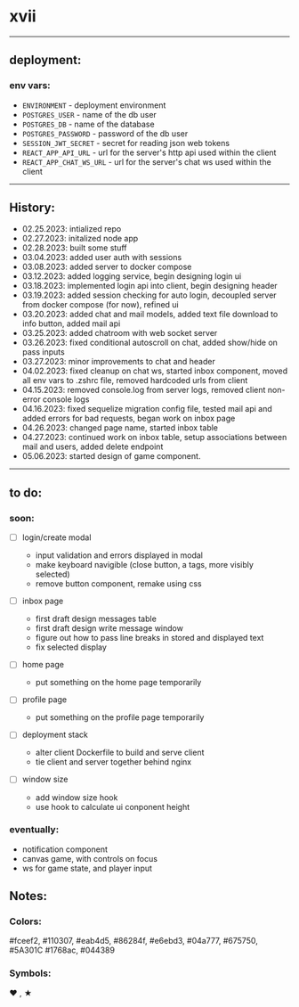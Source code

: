 # xvii

---

## deployment:

### env vars:

- `ENVIRONMENT` - deployment environment
- `POSTGRES_USER` - name of the db user
- `POSTGRES_DB` - name of the database
- `POSTGRES_PASSWORD` - password of the db user
- `SESSION_JWT_SECRET` - secret for reading json web tokens
- `REACT_APP_API_URL` - url for the server's http api used within the client
- `REACT_APP_CHAT_WS_URL` - url for the server's chat ws used within the client

---

## History:

- 02.25.2023: intialized repo
- 02.27.2023: initalized node app
- 02.28.2023: built some stuff
- 03.04.2023: added user auth with sessions
- 03.08.2023: added server to docker compose
- 03.12.2023: added logging service, begin designing login ui
- 03.18.2023: implemented login api into client, begin designing header
- 03.19.2023: added session checking for auto login, decoupled server from docker compose (for now), refined ui
- 03.20.2023: added chat and mail models, added text file download to info button, added mail api
- 03.25.2023: added chatroom with web socket server
- 03.26.2023: fixed conditional autoscroll on chat, added show/hide on pass inputs
- 03.27.2023: minor improvements to chat and header
- 04.02.2023: fixed cleanup on chat ws, started inbox component, moved all env vars to .zshrc file, removed hardcoded urls from client
- 04.15.2023: removed console.log from server logs, removed client non-error console logs
- 04.16.2023: fixed sequelize migration config file, tested mail api and added errors for bad requests, began work on inbox page
- 04.26.2023: changed page name, started inbox table
- 04.27.2023: continued work on inbox table, setup associations between mail and users, added delete endpoint
- 05.06.2023: started design of game component.

---

## to do:

### soon:
- [ ] login/create modal
    - input validation and errors displayed in modal
    - make keyboard navigible (close button, a tags, more visibly selected) 
    - remove button component, remake using css

- [ ] inbox page
    - first draft design messages table
    - first draft design write message window
    - figure out how to pass line breaks in stored and displayed text
    - fix selected display

- [ ] home page
    - put something on the home page temporarily

- [ ] profile page
    - put something on the profile page temporarily

- [ ] deployment stack
    - alter client Dockerfile to build and serve client
    - tie client and server together behind nginx

- [ ] window size
    - add window size hook
    - use hook to calculate ui conponent height 

### eventually:
- notification component
- canvas game, with controls on focus
- ws for game state, and player input

## Notes:

### Colors:  

#fceef2, #110307, #eab4d5, #86284f, 
#e6ebd3, #04a777, #675750, #5A301C
#1768ac, #044389


### Symbols: 

❤ , ★